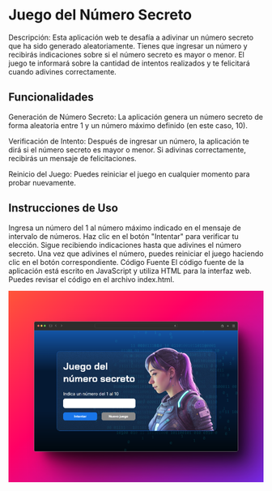 
# Juego del Número Secreto
Descripción:
Esta aplicación web te desafía a adivinar un número secreto que ha sido generado aleatoriamente. Tienes que ingresar un número y recibirás indicaciones sobre si el número secreto es mayor o menor. El juego te informará sobre la cantidad de intentos realizados y te felicitará cuando adivines correctamente.

## Funcionalidades
Generación de Número Secreto: La aplicación genera un número secreto de forma aleatoria entre 1 y un número máximo definido (en este caso, 10).

Verificación de Intento: Después de ingresar un número, la aplicación te dirá si el número secreto es mayor o menor. Si adivinas correctamente, recibirás un mensaje de felicitaciones.

Reinicio del Juego: Puedes reiniciar el juego en cualquier momento para probar nuevamente.

## Instrucciones de Uso
Ingresa un número del 1 al número máximo indicado en el mensaje de intervalo de números.
Haz clic en el botón "Intentar" para verificar tu elección.
Sigue recibiendo indicaciones hasta que adivines el número secreto.
Una vez que adivines el número, puedes reiniciar el juego haciendo clic en el botón correspondiente.
Código Fuente
El código fuente de la aplicación está escrito en JavaScript y utiliza HTML para la interfaz web. Puedes revisar el código en el archivo index.html.

![Preview](./preview.png)
